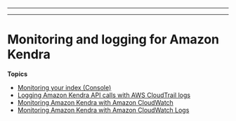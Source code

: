 --------

--------

# Monitoring and logging for Amazon Kendra<a name="monitoring"></a>



**Topics**
+ [Monitoring your index \(Console\)](monitoring-runsync.md)
+ [Logging Amazon Kendra API calls with AWS CloudTrail logs](cloudtrail.md)
+ [Monitoring Amazon Kendra with Amazon CloudWatch](cloudwatch-metrics.md)
+ [Monitoring Amazon Kendra with Amazon CloudWatch Logs](cloudwatch-logs.md)